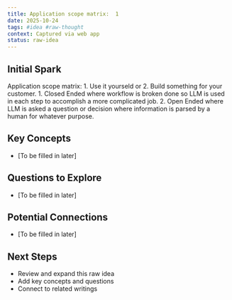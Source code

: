 ```yaml
---
title: Application scope matrix:  1
date: 2025-10-24
tags: #idea #raw-thought
context: Captured via web app
status: raw-idea
---
```


## Initial Spark

Application scope matrix:  1. Use it yourseld or 2. Build something for your customer.  1. Closed Ended where workflow is broken done so LLM is used in each step to accomplish a more complicated job.  2. Open Ended where LLM is asked a question or decision where information is parsed by a human for whatever purpose.

## Key Concepts

- [To be filled in later]

## Questions to Explore

- [To be filled in later]

## Potential Connections

- [To be filled in later]

## Next Steps

- Review and expand this raw idea
- Add key concepts and questions
- Connect to related writings
